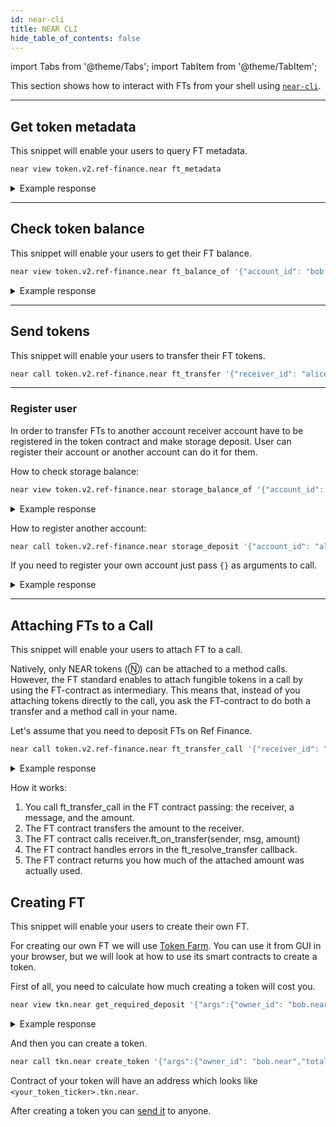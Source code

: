 ```yaml
---
id: near-cli
title: NEAR CLI
hide_table_of_contents: false
---
```


import Tabs from '@theme/Tabs';
import TabItem from '@theme/TabItem';

This section shows how to interact with FTs from your shell using [`near-cli`](../../../4.tools/cli.md).

---

## Get token metadata

This snippet will enable your users to query FT metadata.

```bash
near view token.v2.ref-finance.near ft_metadata
```

<details>
<summary>Example response</summary>
<p>

```bash
{
  spec: "ft-1.0.0",
  name: "Ref Finance Token",
  symbol: "REF",
  icon: "data:image/svg+xml,%3Csvg xmlns='http://www.w3.org/2000/svg' viewBox='16 24 248 248' style='background: %23000'%3E%3Cpath d='M164,164v52h52Zm-45-45,20.4,20.4,20.6-20.6V81H119Zm0,18.39V216h41V137.19l-20.6,20.6ZM166.5,81H164v33.81l26.16-26.17A40.29,40.29,0,0,0,166.5,81ZM72,153.19V216h43V133.4l-11.6-11.61Zm0-18.38,31.4-31.4L115,115V81H72ZM207,121.5h0a40.29,40.29,0,0,0-7.64-23.66L164,133.19V162h2.5A40.5,40.5,0,0,0,207,121.5Z' fill='%23fff'/%3E%3Cpath d='M189 72l27 27V72h-27z' fill='%2300c08b'/%3E%3C/svg%3E%0A",
  reference: null,
  reference_hash: null,
  decimals: 18
}
```

</p>
</details>

---

## Check token balance

This snippet will enable your users to get their FT balance.

```bash
near view token.v2.ref-finance.near ft_balance_of '{"account_id": "bob.near"}'
```

<details>
<summary>Example response</summary>
<p>

```bash
'376224322825327177426'
```

</p>
</details>

---

## Send tokens

This snippet will enable your users to transfer their FT tokens.

```bash
near call token.v2.ref-finance.near ft_transfer '{"receiver_id": "alice.near", "amount": "100000000000000000"}' --depositYocto 1 --accountId bob.near
```

<hr class="subsection" />

### Register user

In order to transfer FTs to another account receiver account have to be registered in the token contract and make storage deposit. User can register their account or another account can do it for them.

How to check storage balance:

```bash
near view token.v2.ref-finance.near storage_balance_of '{"account_id": "alice.near"}'
```

<details>
<summary>Example response</summary>
<p>

It returns `null` if account is not registered.

```bash
{
  available: '0',
  total: '1250000000000000000000'
}
```

</p>
</details>

How to register another account:

```bash
near call token.v2.ref-finance.near storage_deposit '{"account_id": "alice.near"}' --depositYocto 1250000000000000000000 --accountId bob.near
```

If you need to register your own account just pass `{}` as arguments to call.

<details>
<summary>Example response</summary>
<p>

```bash
{
  available: '0',
  total: '1250000000000000000000'
}
```

</p>
</details>

---

## Attaching FTs to a Call

This snippet will enable your users to attach FT to a call.

Natively, only NEAR tokens (Ⓝ) can be attached to a method calls. However, the FT standard enables to attach fungible tokens in a call by using the FT-contract as intermediary. This means that, instead of you attaching tokens directly to the call, you ask the FT-contract to do both a transfer and a method call in your name.

Let's assume that you need to deposit FTs on Ref Finance.

```bash
near call token.v2.ref-finance.near ft_transfer_call '{"receiver_id": "v2.ref-finance.near", "amount": "100000000000000000", "msg": ""}' --gas 300000000000000 --depositYocto 1 --accountId bob.near
```

<details>
<summary>Example response</summary>
<p>

```bash
'100000000000000000'
```

</p>
</details>

How it works:

1. You call ft_transfer_call in the FT contract passing: the receiver, a message, and the amount.
2. The FT contract transfers the amount to the receiver.
3. The FT contract calls receiver.ft_on_transfer(sender, msg, amount)
4. The FT contract handles errors in the ft_resolve_transfer callback.
5. The FT contract returns you how much of the attached amount was actually used.

## Creating FT

This snippet will enable your users to create their own FT.

For creating our own FT we will use [Token Farm](https://tkn.farm/). You can use it from GUI in your browser, but we will look at how to use its smart contracts to create a token.

First of all, you need to calculate how much creating a token will cost you.

```bash
near view tkn.near get_required_deposit '{"args":{"owner_id": "bob.near","total_supply": "1000000000","metadata":{"spec": "ft-1.0.0","name": "Test Token","symbol": "TTTEST","icon": "data:image/gif;base64,R0lGODlhAQABAIAAAAAAAP///yH5BAEAAAAALAAAAAABAAEAAAIBRAA7","decimals": 18}},"account_id": "bob.near"}' 
```

<details>
<summary>Example response</summary>
<p>

```bash
'2234830000000000000000000'
```

</p>
</details>

And then you can create a token.

```bash
near call tkn.near create_token '{"args":{"owner_id": "bob.near","total_supply": "1000000000","metadata":{"spec": "ft-1.0.0","name": "Test Token","symbol": "TTTEST","icon": "data:image/gif;base64,R0lGODlhAQABAIAAAAAAAP///yH5BAEAAAAALAAAAAABAAEAAAIBRAA7","decimals": 18}},"account_id": "bob.near"}' --gas 300000000000000 --depositYocto 2234830000000000000000000 --accountId bob.near
```

Contract of your token will have an address which looks like `<your_token_ticker>.tkn.near`.

After creating a token you can [send it](#send-tokens) to anyone.